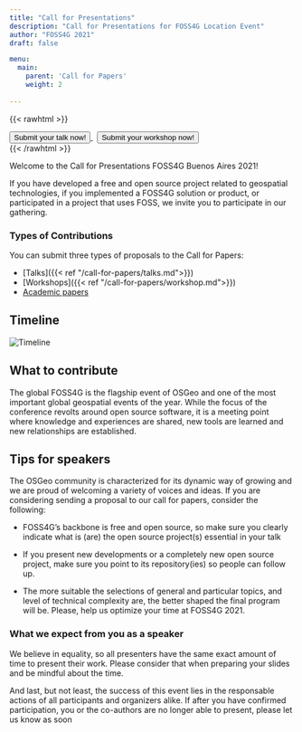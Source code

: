 ```yaml
---
title: "Call for Presentations"
description: "Call for Presentations for FOSS4G Location Event"
author: "FOSS4G 2021"
draft: false

menu:
  main:
    parent: 'Call for Papers'
    weight: 2
    
---
```



{{< rawhtml >}}
        <div class="col d-flex justify-content-center">
          <a style="btn btn-primary mb-3" href="https://callforpapers.2021.foss4g.org/foss4g2021/cfp">
            <button type="button" name="button" class="btn btn-primary rounded-pill px-5 py-2 mb-5">
              Submit your talk now!
            </button>
          </a>
          &nbsp;
          <a style="btn btn-primary mb-3" href="https://callforpapers.2021.foss4g.org/foss4g2021/cfp">
            <button type="button" name="button" class="btn btn-primary rounded-pill px-5 py-2 mb-5">
              Submit your workshop now!
            </button>
          </a>
        </div>
{{< /rawhtml >}}


Welcome to the Call for Presentations FOSS4G Buenos Aires 2021!

If you have developed a free and open source project related to geospatial technologies, if you implemented a FOSS4G solution or product, or  participated in a project that uses FOSS, we invite you to participate in our gathering.

### Types of Contributions

You can submit three types of proposals to the Call for Papers: 
* [Talks]({{< ref "/call-for-papers/talks.md">}}) 
* [Workshops]({{< ref "/call-for-papers/workshop.md">}}) 
* [Academic papers](/call-for-papers/academic.html)


## Timeline

![Timeline](/images/timeline.png)


## What to contribute

The global FOSS4G is the flagship event of OSGeo and one of the most important global geospatial events of the year. While the focus of the conference revolts around open source software, it is a meeting point where knowledge and experiences are shared, new tools are learned and new relationships are established.

## Tips for speakers

The OSGeo community is characterized for its dynamic way of growing and we are proud of welcoming a variety of voices and ideas. If you are considering sending a proposal to our call for papers, consider the following:

- FOSS4G’s backbone is free and open source, so make sure you clearly indicate what is (are) the open source project(s) essential in your talk

- If you present new developments or a completely new open source project, make sure you point to its repository(ies) so people can follow up.

- The more suitable the selections of general and particular topics, and level of technical complexity are, the better shaped the final program will be. Please, help us optimize your time at FOSS4G 2021.

### What we expect from you as a speaker

We believe in equality, so all presenters have the same exact amount of time to present their work. Please consider that when preparing your slides and be mindful about the time.

And last, but not least, the success of this event lies in the responsable actions of all participants and organizers alike. If after you have confirmed participation, you or the co-authors are no longer able to present, please let us know as soon 

